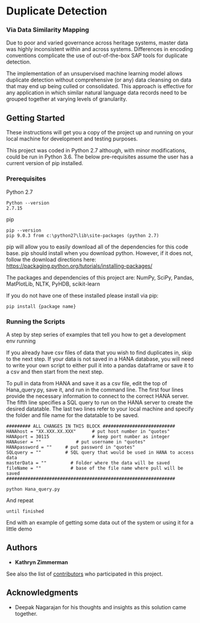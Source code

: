 # Duplicate Detection 
### Via Data Similarity Mapping

Due to poor and varied governance across heritage systems, master data was highly inconsistent within and across systems. Differences in encoding conventions complicate the use of out-of-the-box SAP tools for duplicate detection.

The implementation of an unsupervised machine learning model allows duplicate detection without comprehensive (or any) data cleansing on data that may end up being culled or consolidated. This approach is effective for any application in which similar natural language data records need to be grouped together at varying levels of granularity. 


## Getting Started

These instructions will get you a copy of the project up and running on your local machine for development and testing purposes.

This project was coded in Python 2.7 although, with minor modifications, could be run in Python 3.6. The below pre-requisites assume the user has a current version of pip installed. 

### Prerequisites

Python 2.7

```
Python --version
2.7.15
```

pip 

```
pip --version
pip 9.0.3 from c:\python27\lib\site-packages (python 2.7)
```
pip will allow you to easily download all of the dependencies for this code base. pip should install when you download python. However, if it does not, follow the download directions here: https://packaging.python.org/tutorials/installing-packages/

The packages and dependencies of this project are:
NumPy, SciPy, Pandas, MatPlotLib, NLTK, PyHDB, scikit-learn

If you do not have one of these installed please install via pip:
```
pip install {package name}
```


### Running the Scripts

A step by step series of examples that tell you how to get a development env running

If you already have csv files of data that you wish to find duplicates in, skip to the next step. If your data is not saved in a HANA database, you will need to write your own script to either pull it into a pandas dataframe or save it to a csv and then start from the next step. 

To pull in data from HANA and save it as a csv file, edit the top of Hana_query.py, save it, and run in the command line. The first four lines provide the necessary information to connect to the correct HANA server. The fifth line specifies a SQL query to run on the HANA server to create the desired datatable. The last two lines refer to your local machine and specify the folder and file name for the datatable to be saved. 

```
######### ALL CHANGES IN THIS BLOCK ###########################
HANAhost = "XX.XXX.XX.XXX"      # put host number in "quotes"
HANAport = 30115                # keep port number as integer
HANAuser = ""             # put username in "quotes"
HANApassword = ""     # put password in "quotes"
SQLquery = ""         # SQL query that would be used in HANA to access data
masterData = ""         # Folder where the data will be saved
fileName = ""           # base of the file name where pull will be saved
###############################################################
```
```
python Hana_query.py
```

And repeat

```
until finished
```

End with an example of getting some data out of the system or using it for a little demo

## Authors

* **Kathryn Zimmerman** 

See also the list of [contributors](https://github.com/your/project/contributors) who participated in this project.

## Acknowledgments

* Deepak Nagarajan for his thoughts and insights as this solution came together. 
